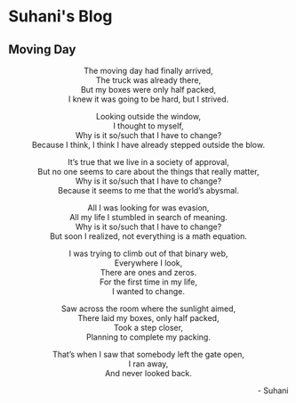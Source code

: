 # Suhani's Blog
## Moving Day

<p align="center">
  The moving day had finally arrived, <br>
  The truck was already there, <br>
  But my boxes were only half packed, <br>
  I knew it was going to be hard, but I strived.
</p>

<p align="center">
  Looking outside the window,<br>
  I thought to myself,<br>
  Why is it so/such that I have to change?<br>
  Because I think, I think I have already stepped outside the blow.<br>
</p>

<p align="center">
  It’s true that we live in a society of approval,<br>
  But no one seems to care about the things that really matter,<br>
  Why is it so/such that I have to change?<br>
  Because it seems to me that the world’s abysmal.<br>
</p>

<p align="center">
  All I was looking for was evasion,<br>
  All my life I stumbled in search of meaning.<br>
  Why is it so/such that I have to change?<br>
  But soon I realized, not everything is a math equation.<br>
</p>

<p align="center">
  I was trying to climb out of that binary web,<br>
  Everywhere I look,<br>
  There are ones and zeros.<br>
  For the first time in my life,<br>
  I wanted to change.<br>
</p>

<p align="center">
  Saw across the room where the sunlight aimed,<br>
  There laid my boxes, only half packed,<br>
  Took a step closer,<br>
  Planning to complete my packing.<br>
</p>

<p align="center">
  That’s when I saw that somebody left the gate open,<br>
  I ran away,<br>
  And never looked back.<br>
</p>

<p align="right">
  - Suhani
</p>
